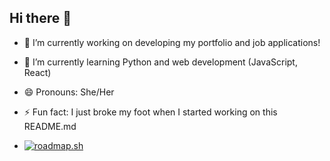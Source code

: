 ## Hi there 👋

- 🔭 I’m currently working on developing my portfolio and job applications! 
- 🌱 I’m currently learning Python and web development (JavaScript, React)
- 😄 Pronouns: She/Her
- ⚡ Fun fact: I just broke my foot when I started working on this README.md

- <a href="https://roadmap.sh"><img src="https://roadmap.sh/card/tall/684fef60368c556c65075301?variant=dark&roadmaps=python" alt="roadmap.sh"/></a>

